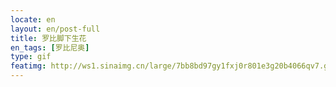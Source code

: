 ```yaml
---
locate: en
layout: en/post-full
title: 罗比脚下生花
en_tags: [罗比尼奥]
type: gif
featimg: http://ws1.sinaimg.cn/large/7bb8bd97gy1fxj0r801e3g20b4066qv7.gif
---
```

